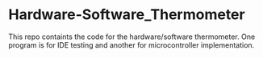 # Hardware-Software_Thermometer 
This repo containts the code for the hardware/software thermometer. One program is for IDE testing and another for microcontroller implementation.
